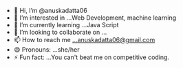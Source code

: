 - 👋 Hi, I’m @anuskadatta06
- 👀 I’m interested in ...Web Development, machine learning
- 🌱 I’m currently learning ...Java Script
- 💞️ I’m looking to collaborate on ...
- 📫 How to reach me ...anuskadatta06@gmail.com
- 😄 Pronouns: ...she/her
- ⚡ Fun fact: ...You can't beat me on competitive coding.

<!---
anuskadatta06/anuskadatta06 is a ✨ special ✨ repository because its `README.md` (this file) appears on your GitHub profile.
You can click the Preview link to take a look at your changes.
--->

